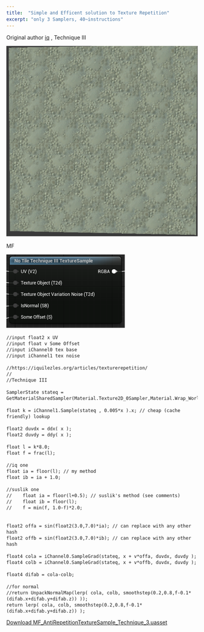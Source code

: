 ```yaml
---
title:  "Simple and Efficent solution to Texture Repetition"
excerpt: "only 3 Samplers, 40~instructions"
--- 
```


Original author 
[iq](https://iquilezles.org/articles/texturerepetition/)
, Technique III


![IqNoTile](/assets/IqNoTile.png)

MF

![iqNoTileNode](/assets/IqNoTileNode.png)


```hlsl
//input float2 x UV
//input float v Some Offset
//input iChannel0 tex base
//input iChannel1 tex noise

//https://iquilezles.org/articles/texturerepetition/
//
//Technique III

SamplerState stateq = GetMaterialSharedSampler(Material.Texture2D_0Sampler,Material.Wrap_WorldGroupSettings);

float k = iChannel1.Sample(stateq , 0.005*x ).x; // cheap (cache friendly) lookup
    
float2 duvdx = ddx( x );
float2 duvdy = ddy( x );
    
float l = k*8.0;
float f = frac(l);

//iq one
float ia = floor(l); // my method
float ib = ia + 1.0;

//suslik one
//    float ia = floor(l+0.5); // suslik's method (see comments)
//    float ib = floor(l);
//    f = min(f, 1.0-f)*2.0;
  

float2 offa = sin(float2(3.0,7.0)*ia); // can replace with any other hash
float2 offb = sin(float2(3.0,7.0)*ib); // can replace with any other hash

float4 cola = iChannel0.SampleGrad(stateq, x + v*offa, duvdx, duvdy );
float4 colb = iChannel0.SampleGrad(stateq, x + v*offb, duvdx, duvdy );
    
float4 difab = cola-colb;

//for normal
//return UnpackNormalMap(lerp( cola, colb, smoothstep(0.2,0.8,f-0.1*(difab.x+difab.y+difab.z)) ));
return lerp( cola, colb, smoothstep(0.2,0.8,f-0.1*(difab.x+difab.y+difab.z)) );
```

[Download MF_AntiRepetitionTextureSample_Technique_3.uasset](/assets/MF_AntiRepetitionTextureSample_Technique_3.uasset)